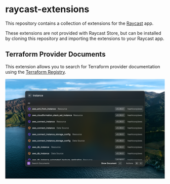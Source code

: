 raycast-extensions
===

This repository contains a collection of extensions for the [Raycast](https://raycast.com) app.

These extensions are not provided with Raycast Store, but can be installed by cloning this repository and importing the extensions to your Raycast app.

## Terraform Provider Documents

This extension allows you to search for Terraform provider documentation using the [Terraform Registry](https://registry.terraform.io).

![Terraform Provider Docs](./terraform-provider-docs/metadata/terraform-provider-docs-1.png)

